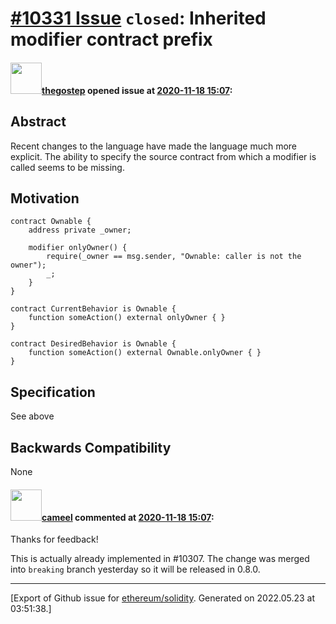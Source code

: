 # [\#10331 Issue](https://github.com/ethereum/solidity/issues/10331) `closed`: Inherited modifier contract prefix

#### <img src="https://avatars.githubusercontent.com/u/15959632?u=c2f8e2cf7f1bdb50cf51fa93132523b556708ca8&v=4" width="50">[thegostep](https://github.com/thegostep) opened issue at [2020-11-18 15:07](https://github.com/ethereum/solidity/issues/10331):

## Abstract

Recent changes to the language have made the language much more explicit. The ability to specify the source contract from which a modifier is called seems to be missing.

## Motivation

```solidity
contract Ownable {
    address private _owner;

    modifier onlyOwner() {
        require(_owner == msg.sender, "Ownable: caller is not the owner");
        _;
    }
}

contract CurrentBehavior is Ownable {
    function someAction() external onlyOwner { } 
}

contract DesiredBehavior is Ownable {
    function someAction() external Ownable.onlyOwner { } 
}
```

## Specification

See above

## Backwards Compatibility

None

#### <img src="https://avatars.githubusercontent.com/u/137030?v=4" width="50">[cameel](https://github.com/cameel) commented at [2020-11-18 15:07](https://github.com/ethereum/solidity/issues/10331#issuecomment-729778205):

Thanks for feedback!

This is actually already implemented in #10307. The change was merged into `breaking` branch yesterday so it will be released in 0.8.0.


-------------------------------------------------------------------------------



[Export of Github issue for [ethereum/solidity](https://github.com/ethereum/solidity). Generated on 2022.05.23 at 03:51:38.]
